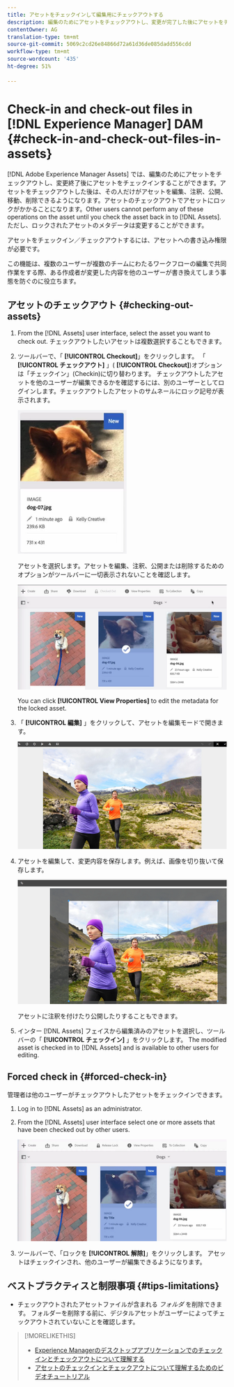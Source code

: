 ```yaml
---
title: アセットをチェックインして編集用にチェックアウトする
description: 編集のためにアセットをチェックアウトし、変更が完了した後にアセットをチェックインする方法について説明します。
contentOwner: AG
translation-type: tm+mt
source-git-commit: 5069c2cd26e84866d72a61d36de085dadd556cdd
workflow-type: tm+mt
source-wordcount: '435'
ht-degree: 51%

---
```



# Check-in and check-out files in [!DNL Experience Manager] DAM {#check-in-and-check-out-files-in-assets}

[!DNL Adobe Experience Manager Assets] では、編集のためにアセットをチェックアウトし、変更終了後にアセットをチェックインすることができます。アセットをチェックアウトした後は、その人だけがアセットを編集、注釈、公開、移動、削除できるようになります。アセットのチェックアウトでアセットにロックがかかることになります。Other users cannot perform any of these operations on the asset until you check the asset back in to [!DNL Assets]. ただし、ロックされたアセットのメタデータは変更することができます。

アセットをチェックイン／チェックアウトするには、アセットへの書き込み権限が必要です。

この機能は、複数のユーザーが複数のチームにわたるワークフローの編集で共同作業をする際、ある作成者が変更した内容を他のユーザーが書き換えてしまう事態を防ぐのに役立ちます。

## アセットのチェックアウト {#checking-out-assets}

1. From the [!DNL Assets] user interface, select the asset you want to check out. チェックアウトしたいアセットは複数選択することもできます。
1. ツールバーで、「 **[!UICONTROL Checkout]**」をクリックします。
「 **[!UICONTROL チェックアウト]** 」( **[!UICONTROL Checkout]**)オプションは「チェックイン」(Checkin)に切り替わります。
チェックアウトしたアセットを他のユーザーが編集できるかを確認するには、別のユーザーとしてログインします。チェックアウトしたアセットのサムネールにロック記号が表示されます。

   ![chlimage_1-471](assets/chlimage_1-471.png)

   アセットを選択します。アセットを編集、注釈、公開または削除するためのオプションがツールバーに一切表示されないことを確認します。

   ![chlimage_1-472](assets/chlimage_1-472.png)

   You can click **[!UICONTROL View Properties]** to edit the metadata for the locked asset.

1. 「 **[!UICONTROL 編集]** 」をクリックして、アセットを編集モードで開きます。

   ![chlimage_1-473](assets/chlimage_1-473.png)

1. アセットを編集して、変更内容を保存します。例えば、画像を切り抜いて保存します。

   ![chlimage_1-474](assets/chlimage_1-474.png)

   アセットに注釈を付けたり公開したりすることもできます。

1. インター [!DNL Assets] フェイスから編集済みのアセットを選択し、ツールバーの「 **[!UICONTROL チェックイン]** 」をクリックします。 The modified asset is checked in to [!DNL Assets] and is available to other users for editing.

## Forced check in {#forced-check-in}

管理者は他のユーザーがチェックアウトしたアセットをチェックインできます。

1. Log in to [!DNL Assets] as an administrator.
1. From the [!DNL Assets] user interface select one or more assets that have been checked out by other users.

   ![chlimage_1-476](assets/chlimage_1-476.png)

1. ツールバーで、「ロックを **[!UICONTROL 解除]**」をクリックします。 アセットはチェックインされ、他のユーザーが編集できるようになります。

## ベストプラクティスと制限事項 {#tips-limitations}

* チェックアウトされたアセットファイルが含まれる *フォルダ* を削除できます。 フォルダーを削除する前に、デジタルアセットがユーザーによってチェックアウトされていないことを確認します。

>[!MORELIKETHIS]
>
>* [Experience Managerのデスクトップアプリケーションでのチェックインとチェックアウトについて理解する](https://docs.adobe.com/content/help/en/experience-manager-desktop-app/using/using.html#how-app-works2)
>* [アセットのチェックインとチェックアウトについて理解するためのビデオチュートリアル](https://docs.adobe.com/content/help/en/experience-manager-learn/assets/collaboration/checkin-checkout-technical-video-understand.html)

